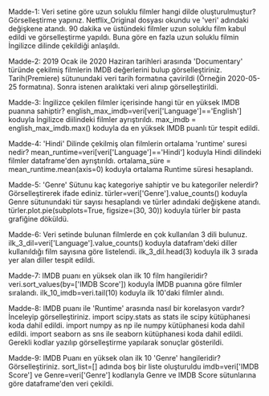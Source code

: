 Madde-1: Veri setine göre uzun soluklu filmler hangi dilde oluşturulmuştur? Görselleştirme yapınız.
Netflix_Original dosyası okundu ve 'veri' adındaki değişkene atandı. 90 dakika ve üstündeki filmler uzun soluklu film kabul edildi ve görselleştirme yapıldı. 
Buna göre en fazla uzun soluklu filmin İngilizce dilinde çekildiği anlaşıldı.

Madde-2: 2019 Ocak ile 2020 Haziran tarihleri arasında 'Documentary' türünde çekilmiş filmlerin IMDB değerlerini bulup görselleştiriniz.
Tarih(Premiere) sütunundaki veri tarih formatına çavirildi (Örneğin 2020-05-25 formatına). Sonra istenen aralıktaki veri alınıp görselleştirildi.

Madde-3: İngilizce çekilen filmler içerisinde hangi tür en yüksek IMDB puanına sahiptir?
english_max_imdb=veri[veri['Language']=='English'] koduyla İngilizce diilindeki filmler ayrıştırıldı. 
max_imdb = english_max_imdb.max() koduyla da en yüksek IMDB puanlı tür tespit edildi.

Madde-4: 'Hindi' Dilinde çekilmiş olan filmlerin ortalama 'runtime' suresi nedir?
mean_runtime=veri[veri['Language']=='Hindi'] koduyla Hindi dilindeki filmler dataframe'den ayrıştırıldı.
ortalama_süre = mean_runtime.mean(axis=0) koduyla ortalama Runtime süresi hesaplandı.

Madde-5: 'Genre' Sütunu kaç kategoriye sahiptir ve bu kategoriler nelerdir? Görselleştirerek ifade ediniz.
türler=veri['Genre'].value_counts() koduyla Genre sütunundaki tür sayısı hesaplandı ve türler adındaki değişkene atandı.
türler.plot.pie(subplots=True, figsize=(30, 30)) koduyla türler bir pasta grafiğine döküldü.

Madde-6: Veri setinde bulunan filmlerde en çok kullanılan 3 dili bulunuz.
ilk_3_dil=veri['Language'].value_counts() koduyla datafram'deki diller kullanıldığı film sayısına göre listelendi.
ilk_3_dil.head(3) koduyla ilk 3 sırada yer alan diller tespit edildi.

Madde-7: IMDB puanı en yüksek olan ilk 10 film hangileridir?
veri.sort_values(by=['IMDB Score']) koduyla İMDB puanına göre filmler sıralandı.
ilk_10_imdb=veri.tail(10) koduyla ilk 10'daki filmler alındı.

Madde-8: IMDB puanı ile 'Runtime' arasında nasıl bir korelasyon vardır? İnceleyip görselleştiriniz.
import scipy.stats as stats ile scipy kütüphanesi koda dahil edildi.
import numpy as np ile numpy kütüphanesi koda dahil edildi.
import seaborn as sns ile seaborn kütüphanesi koda dahil edildi.
Gerekli kodlar yazılıp görselleştirme yapılarak sonuçlar gösterildi.

Madde-9: IMDB Puanı en yüksek olan ilk 10 'Genre' hangileridir? Görselleştiriniz.
sort_list=[] adında boş bir liste oluşturuldu
imdb=veri['IMDB Score'] ve Genre=veri['Genre'] kodlarıyla Genre ve IMDB Score sütunlarına göre dataframe'den veri çekildi.






